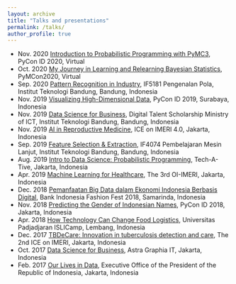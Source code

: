 ```yaml
---
layout: archive
title: "Talks and presentations"
permalink: /talks/
author_profile: true
---
```


* Nov. 2020 [Introduction to Probabilistic Programming with PyMC3](https://docs.google.com/presentation/d/1qG8yi3P9hbTzGhkUS-wpbNjjHSBZNQBk9K-VAH3JCRQ/edit#slide=id.p), PyCon ID 2020, Virtual
* Oct. 2020 [My Journey in Learning and Relearning Bayesian Statistics](https://discourse.pymc.io/t/my-journey-in-learning-and-relearning-bayesian-statistics-by-ali-akbar-septiandri/5984/3), PyMCon2020, Virtual
* Sep. 2020 [Pattern Recognition in Industry](https://docs.google.com/presentation/d/1oon4EXci4nbQSM9-KHZW556--xMQaSOMJN59Mj-vL_U/edit?usp=sharing), IF5181 Pengenalan Pola, Institut Teknologi Bandung, Bandung, Indonesia
* Nov. 2019 [Visualizing High-Dimensional Data](https://github.com/aliakbars/pycon), PyCon ID 2019, Surabaya, Indonesia
* Nov. 2019 [Data Science for Business](https://docs.google.com/presentation/d/1wPLIOwBzB3Y5Ev4BlsaKpkcqpig1eHVD6bGM4led_kI/edit#slide=id.p), Digital Talent Scholarship Ministry of ICT, Institut Teknologi Bandung, Bandung, Indonesia
* Nov. 2019 [AI in Reproductive Medicine](https://docs.google.com/presentation/d/1WLyGfeNpVPfMynzrQMho6c-A5nAJYHOoXU8sluc7gYY/), ICE on IMERI 4.0, Jakarta, Indonesia
* Sep. 2019 [Feature Selection & Extraction](https://speakerdeck.com/aliakbars/feature-selection-and-extraction), IF4074 Pembelajaran Mesin Lanjut, Institut Teknologi Bandung, Bandung, Indonesia
* Aug. 2019 [Intro to Data Science: Probabilistic Programming](https://docs.google.com/presentation/d/17XmauQ0dNqRdY1eJrYIuo88opsyoM4M1VGRT9g0P-NU/), Tech-A-Tive, Jakarta, Indonesia
* Apr. 2019 [Machine Learning for Healthcare](https://docs.google.com/presentation/d/1OMC_ON6x0JIUX-QbPF3zAP9BCAShSS8AYQA28U9KYYY/), The 3rd OI-IMERI, Jakarta, Indonesia
* Dec. 2018 [Pemanfaatan Big Data dalam Ekonomi Indonesia Berbasis Digital](https://speakerdeck.com/aliakbars/pemanfaatan-big-data-dalam-ekonomi-indonesia-berbasis-digital), Bank Indonesia Fashion Fest 2018, Samarinda, Indonesia
* Nov. 2018 [Predicting the Gender of Indonesian Names](https://github.com/aliakbars/pycon/), PyCon ID 2018, Jakarta, Indonesia
* Apr. 2018 [How Technology Can Change Food Logistics](https://speakerdeck.com/aliakbars/how-technology-can-change-food-logistics), Universitas Padjadjaran ISLICamp, Lembang, Indonesia
* Dec. 2017 [TBDeCare: Innovation in tuberculosis detection and care](), The 2nd ICE on IMERI, Jakarta, Indonesia
* Oct. 2017 [Data Science for Business](https://speakerdeck.com/aliakbars/data-science-for-business), Astra Graphia IT, Jakarta, Indonesia
* Feb. 2017 [Our Lives in Data](https://speakerdeck.com/aliakbars/our-lives-in-data), Executive Office of the President of the Republic of Indonesia, Jakarta, Indonesia